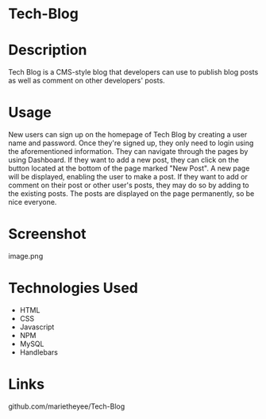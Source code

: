 # Tech-Blog

# Description

Tech Blog is a CMS-style blog that developers can use to publish blog posts as well as comment on other developers' posts.

# Usage

New users can sign up on the homepage of Tech Blog by creating a user name and password. Once they're signed up, they only need to login using the aforementioned information. They can navigate through the pages by using Dashboard. If they want to add a new post, they can click on the button located at the bottom of the page marked "New Post". A new page will be displayed, enabling the user to make a post. If they want to add or comment on their post or other user's posts, they may do so by adding to the existing posts. The posts are displayed on the page permanently, so be nice everyone.

# Screenshot

image.png

# Technologies Used

* HTML
* CSS
* Javascript
* NPM
* MySQL
* Handlebars

# Links

github.com/marietheyee/Tech-Blog



